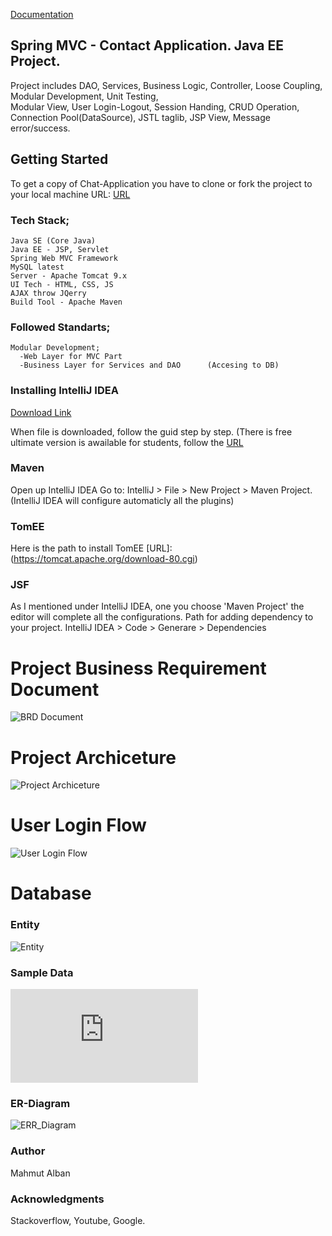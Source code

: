 [Documentation](https://albanmahmut.github.io/ContactApp/)

## Spring MVC - Contact Application. Java EE Project.

Project includes DAO, Services, Business Logic, Controller, Loose Coupling, Modular Development, Unit Testing, \
Modular View, User Login-Logout, Session Handing, CRUD Operation, Connection Pool(DataSource), JSTL taglib, JSP View, 
Message error/success.

## Getting Started

To get a copy of Chat-Application you have to clone or fork the project to your local machine
URL: [URL](https://github.com/albanmahmut/ContactApp)

### Tech Stack;

	Java SE (Core Java)
	Java EE - JSP, Servlet
	Spring Web MVC Framework
	MySQL latest
	Server - Apache Tomcat 9.x
	UI Tech - HTML, CSS, JS
	AJAX throw JQerry
	Build Tool - Apache Maven


### Followed Standarts;

    Modular Development;
	  -Web Layer for MVC Part
	  -Business Layer for Services and DAO 		(Accesing to DB)

### Installing IntelliJ IDEA

[Download Link](https://www.jetbrains.com/idea/download/#section=windows)

When file is downloaded, follow the guid step by step. 
(There is free ultimate version is awailable for students, follow the [URL](https://www.jetbrains.com/student/)
    

### Maven

Open up IntelliJ IDEA
Go to: IntelliJ > File > New Project > Maven Project. (IntelliJ IDEA will configure automaticly all the plugins)
    

### TomEE

Here is the path to install TomEE [URL]: (https://tomcat.apache.org/download-80.cgi)
    

### JSF

As I mentioned under IntelliJ IDEA, one you choose 'Maven Project' the editor will complete all the configurations. 
Path for adding dependency to your project. IntelliJ IDEA > Code > Generare > Dependencies


# Project Business Requirement Document


![BRD Document](https://github.com/albanmahmut/ContactApp/blob/master/capp_BRD.jpg)


# Project Archiceture


![Project Archiceture](https://raw.githubusercontent.com/albanmahmut/ContactApp/master/Archiceture_capp.jpg)


# User Login Flow


![User Login Flow](https://raw.githubusercontent.com/albanmahmut/ContactApp/master/User%20Login%20Flow.jpg)


# Database


### Entity


![Entity](https://raw.githubusercontent.com/albanmahmut/ContactApp/master/ENTITIES_capp_Page_1.jpg)


### Sample Data


![Sample Data](https://github.com/albanmahmut/ContactApp/blob/master/SampleData_capp.pdf)



### ER-Diagram


![ERR_Diagram](https://raw.githubusercontent.com/albanmahmut/ContactApp/master/ERR_Diagram.png)



### Author

Mahmut Alban 
    
### Acknowledgments

Stackoverflow,
Youtube,
Google.

